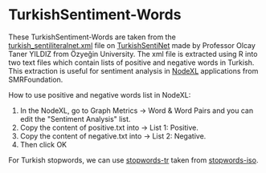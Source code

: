 # TurkishSentiment-Words

These TurkishSentiment-Words are taken from the [turkish_sentiliteralnet.xml](https://github.com/StarlangSoftware/TurkishSentiNet/blob/master/src/main/resources/turkish_sentiliteralnet.xml) file on [TurkishSentiNet](https://github.com/StarlangSoftware/TurkishSentiNet) made by Professor Olcay Taner YILDIZ from Özyeğin University. The xml file is extracted using R into two text files which contain lists of positive and negative words in Turkish. This extraction is useful for sentiment analysis in [NodeXL](https://www.smrfoundation.org/nodexl/) applications from SMRFoundation.

How to use positive and negative words list in NodeXL:
1. In the NodeXL, go to Graph Metrics -> Word & Word Pairs and you can edit the "Sentiment Analysis" list.
2. Copy the content of positive.txt into -> List 1: Positive.
3. Copy the content of negative.txt into -> List 2: Negative.
4. Then click OK

For Turkish stopwords, we can use [stopwords-tr](https://github.com/stopwords-iso/stopwords-tr/blob/master/stopwords-tr.txt) taken from [stopwords-iso](https://github.com/stopwords-iso/stopwords-tr).
